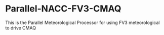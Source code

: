 # Parallel-NACC-FV3-CMAQ
This is the Parallel Meteorological Processor for using FV3 meteorological to drive CMAQ 
